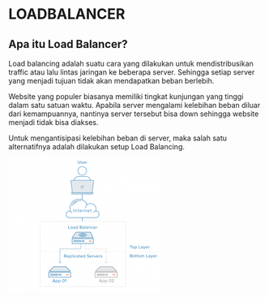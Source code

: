 # LOADBALANCER

## Apa itu Load Balancer?

Load balancing adalah suatu cara yang dilakukan untuk mendistribusikan traffic atau lalu lintas jaringan ke beberapa server. Sehingga setiap server yang menjadi tujuan tidak akan mendapatkan beban berlebih.

Website yang populer biasanya memiliki tingkat kunjungan yang tinggi dalam satu satuan waktu. Apabila server mengalami kelebihan beban diluar dari kemampuannya, nantinya server tersebut bisa down sehingga website menjadi tidak bisa diakses. 

Untuk mengantisipasi kelebihan beban di server, maka salah satu alternatifnya adalah dilakukan setup Load Balancing.

![Alt text](image.png)

